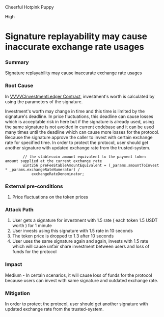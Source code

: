 Cheerful Hotpink Puppy

High

# Signature replayability may cause inaccurate exchange rate usages

### Summary

Signature replayability may cause inaccurate exchange rate usages

### Root Cause

In [VVVVCInvestmentLedger Contract](https://github.com/sherlock-audit/2024-11-vvv-exchange-update/blob/1791f41b310489aaa66de349ef1b9e4bd331f14b/vvv-platform-smart-contracts/contracts/vc/VVVVCInvestmentLedger.sol#L175C1-L180C10), investment's worth is calculated by using the parameters of the signature.

Investment's worth may change in time and this time is limited by the signature's deadline. In price fluctuations, this deadline can cause losses which is acceptable risk in here but if the signature is already used, using the same signature is not avoided in current codebase and it can be used many times until the deadline which can cause more losses for the protocol. Because the signature approve the caller to invest with certain exchange rate for specified time. In order to protect the protocol, user should get another signature with updated exchange rate from the trusted-system.

```solidity
        // the stablecoin amount equivalent to the payment token amount supplied at the current exchange rate
        uint256 preFeeStableAmountEquivalent = (_params.amountToInvest * _params.exchangeRateNumerator) /
            exchangeRateDenominator;
```


### External pre-conditions

1. Price fluctuations on the token prices

### Attack Path

1. User gets a signature for investment with 1.5 rate ( each token 1.5 USDT worth ) for 1 minute
2. User invests using this signature with 1.5 rate in 10 seconds
3. The token price is dropped to 1.3 after 10 seconds
4. User uses the same signature again and again, invests with 1.5 rate which will cause unfair share investment between users and loss of funds for the protocol

### Impact

Medium - In certain scenarios, it will cause loss of funds for the protocol because users can invest with same signature and outdated exchange rate.

### Mitigation

In order to protect the protocol, user should get another signature with updated exchange rate from the trusted-system.